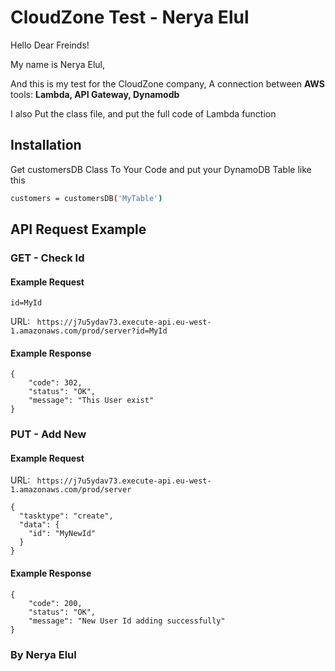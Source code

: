 # CloudZone Test - Nerya Elul 

Hello Dear Freinds!

My name is Nerya Elul, 

And this is my test for the CloudZone company, 
A connection between **AWS** tools: **Lambda, API Gateway, Dynamodb**

I also Put the class file, and put the full code of Lambda function

## Installation

Get customersDB Class To Your Code and put your DynamoDB Table like this

```bash
customers = customersDB('MyTable')
```

## API Request Example
### GET - Check Id
#### Example Request
```
id=MyId
```

URL: ```
https://j7u5ydav73.execute-api.eu-west-1.amazonaws.com/prod/server?id=MyId```
#### Example Response
```
{
    "code": 302,
    "status": "OK",
    "message": "This User exist"
}
```

### PUT - Add New
#### Example Request
URL: ```
https://j7u5ydav73.execute-api.eu-west-1.amazonaws.com/prod/server```


```
{
  "tasktype": "create",
  "data": {
    "id": "MyNewId"
  }
}
```
#### Example Response
```
{
    "code": 200,
    "status": "OK",
    "message": "New User Id adding successfully"
}
```


### By Nerya Elul

